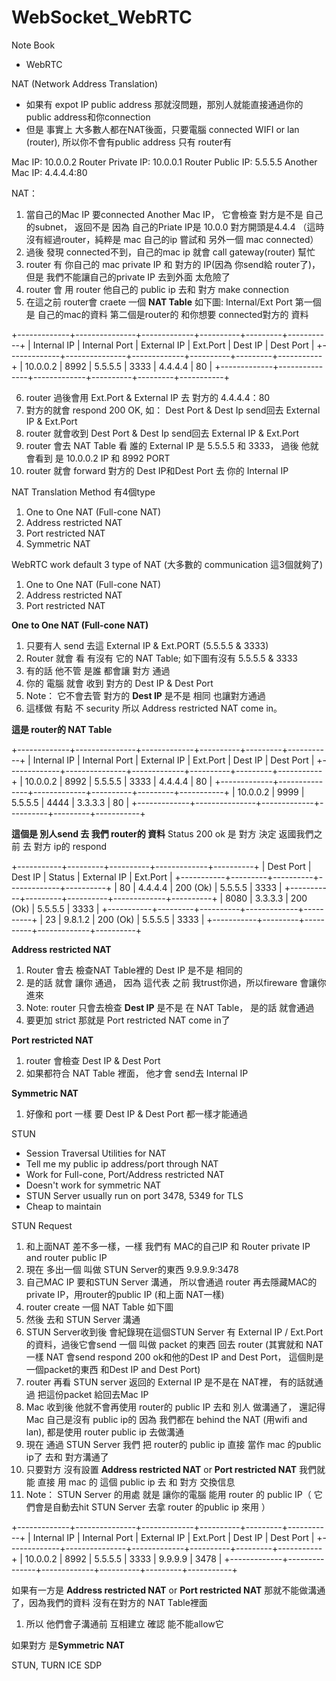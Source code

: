 # WebSocket_WebRTC
Note Book

* WebRTC

NAT (Network Address Translation)
- 如果有 expot IP public address 那就沒問題，那別人就能直接通過你的 public address和你connection
- 但是 事實上 大多數人都在NAT後面，只要電腦 connected WIFI or lan (router), 所以你不會有public address 只有 router有

Mac IP: 10.0.0.2
Router Private IP: 10.0.0.1
Router Public IP: 5.5.5.5
Another Mac IP: 4.4.4.4:80

NAT：
1. 當自己的Mac IP 要connected Another Mac IP， 它會檢查 對方是不是 自己的subnet， 返回不是 因為 自己的Priate IP是 10.0.0 對方開頭是4.4.4 （這時沒有經過router，純粹是 mac 自己的ip 嘗試和 另外一個 mac connected）
2. 過後 發現 connected不到，自己的mac ip 就會 call gateway(router) 幫忙
3. router 有 你自己的 mac private IP 和 對方的 IP(因為 你send給 router了)， 但是 我們不能讓自己的private IP 去到外面 太危險了
4. router 會 用 router 他自己的 public ip 去和 對方 make connection
5. 在這之前 router會 craete 一個 **NAT Table** 如下圖: Internal/Ext Port 第一個 是 自己的mac的資料 第二個是router的 和你想要 connected對方的 資料

+-------------+---------------+-------------+----------+---------+-----------+
| Internal IP | Internal Port | External IP | Ext.Port | Dest IP | Dest Port |
+-------------+---------------+-------------+----------+---------+-----------+
| 10.0.0.2    | 8992          | 5.5.5.5     | 3333     | 4.4.4.4 | 80        |
+-------------+---------------+-------------+----------+---------+-----------+

6. router 過後會用 Ext.Port & External IP 去 對方的 4.4.4.4：80
7. 對方的就會 respond 200 OK, 如： Dest Port & Dest Ip send回去 External IP & Ext.Port
8. router 就會收到 Dest Port & Dest Ip send回去 External IP & Ext.Port
9. router 會去 NAT Table 看 誰的 External IP 是 5.5.5.5 和 3333， 過後 他就會看到 是 10.0.0.2 IP 和 8992 PORT
10. router 就會 forward 對方的 Dest IP和Dest Port 去 你的 Internal IP


NAT Translation Method 有4個type
1. One to One NAT (Full-cone NAT)
2. Address restricted NAT
3. Port restricted NAT
4. Symmetric NAT

WebRTC work default 3 type of NAT (大多數的 communication 這3個就夠了)
1. One to One NAT (Full-cone NAT)
2. Address restricted NAT
3. Port restricted NAT

**One to One NAT (Full-cone NAT)**
1. 只要有人 send 去這 External IP & Ext.PORT (5.5.5.5 & 3333)
2. Router 就會 看 有沒有 它的 NAT Table; 如下圖有沒有 5.5.5.5 & 3333
3. 有的話 他不管 是誰 都會讓 對方 通過
4. 你的 電腦 就會 收到 對方的 Dest IP & Dest Port
5. Note： 它不會去管 對方的 **Dest IP** 是不是 相同 也讓對方通過
6. 這樣做 有點 不 security 所以 Address restricted NAT come in。

**這是 router的 NAT Table**

+-------------+---------------+-------------+----------+---------+-----------+
| Internal IP | Internal Port | External IP | Ext.Port | Dest IP | Dest Port |
+-------------+---------------+-------------+----------+---------+-----------+
| 10.0.0.2    | 8992          | 5.5.5.5     | 3333     | 4.4.4.4 | 80        |
+-------------+---------------+-------------+----------+---------+-----------+
| 10.0.0.2    | 9999          | 5.5.5.5     | 4444     | 3.3.3.3 | 80        |
+-------------+---------------+-------------+----------+---------+-----------+

**這個是 別人send 去 我們 router的 資料** Status 200 ok 是 對方 決定 返國我們之前 去 對方 ip的 respond

+-----------+---------+----------+-------------+----------+
| Dest Port | Dest IP | Status   | External IP | Ext.Port |
+-----------+---------+----------+-------------+----------+
| 80        | 4.4.4.4 | 200 (Ok) | 5.5.5.5     | 3333     |
+-----------+---------+----------+-------------+----------+
| 8080      | 3.3.3.3 | 200 (Ok) | 5.5.5.5     | 3333     |
+-----------+---------+----------+-------------+----------+
| 23        | 9.8.1.2 | 200 (Ok) | 5.5.5.5     | 3333     |
+-----------+---------+----------+-------------+----------+

**Address restricted NAT**
1. Router 會去 檢查NAT Table裡的 Dest IP 是不是 相同的
2. 是的話 就會 讓你 通過， 因為 這代表 之前 我trust你過，所以fireware 會讓你 進來
3. Note: router 只會去檢查 **Dest IP** 是不是 在 NAT Table， 是的話 就會通過
4. 要更加 strict 那就是 Port restricted NAT come in了

**Port restricted NAT**
1. router 會檢查 Dest IP & Dest Port
2. 如果都符合 NAT Table 裡面， 他才會 send去 Internal IP


**Symmetric NAT**
1. 好像和 port 一樣 要 Dest IP & Dest Port 都一樣才能通過

STUN
* Session Traversal Utilities for NAT
* Tell me my public ip address/port through NAT
* Work for Full-cone, Port/Address restricted NAT
* Doesn't work for symmetric NAT
* STUN Server usually run on port 3478, 5349 for TLS
* Cheap to maintain

STUN Request
1. 和上面NAT 差不多一樣，一樣 我們有 MAC的自己IP 和 Router private IP and router public IP
2. 現在 多出一個 叫做 STUN Server的東西 9.9.9.9:3478
3. 自己MAC IP 要和STUN Server 溝通， 所以會通過 router 再去隱藏MAC的private IP，用router的public IP (和上面 NAT一樣)
4. router create 一個 NAT Table 如下圖
5. 然後 去和 STUN Server 溝通
6. STUN Server收到後 會紀錄現在這個STUN Server 有 External IP / Ext.Port 的資料，過後它會send 一個 叫做 packet 的東西 回去 router (其實就和 NAT 一樣 NAT 會send respond 200 ok和他的Dest IP and Dest Port， 這個則是一個packet的東西 和Dest IP and Dest Port)
7. router 再看 STUN server 返回的 External IP 是不是在 NAT裡， 有的話就通過 把這份packet 給回去Mac IP
8. Mac 收到後 他就不會再使用 router的 public IP 去和 別人 做溝通了， 還記得 Mac 自己是沒有 public ip的 因為 我們都在 behind the NAT (用wifi and lan), 都是使用 router public ip 去做溝通
9. 現在 通過 STUN Server 我們 把 router的 public ip 直接 當作 mac 的public ip了 去和 對方溝通了
10. 只要對方 沒有設置 **Address restricted NAT** or **Port restricted NAT** 我們就能 直接 用 mac 的 這個 public ip 去 和 對方 交換信息
11. Note： STUN Server 的用處 就是 讓你的電腦 能用 router 的 public IP（ 它們會是自動去hit STUN Server 去拿 router 的public ip 來用 ）

+-------------+---------------+-------------+----------+---------+-----------+
| Internal IP | Internal Port | External IP | Ext.Port | Dest IP | Dest Port |
+-------------+---------------+-------------+----------+---------+-----------+
| 10.0.0.2    | 8992          | 5.5.5.5     | 3333     | 9.9.9.9 | 3478      |
+-------------+---------------+-------------+----------+---------+-----------+

如果有一方是 **Address restricted NAT** or **Port restricted NAT** 那就不能做溝通了，因為我們的資料 沒有在對方的 NAT Table裡面
1. 所以 他們會子溝通前 互相建立 確認 能不能allow它


如果對方 是**Symmetric NAT**


STUN, TURN
ICE
SDP

